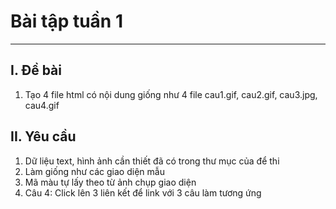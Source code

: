 # Bài tập tuần 1
---
## I. Đề bài

<ol>
    <li>Tạo 4 file html có nội dung giống như 4 file cau1.gif, cau2.gif, cau3.jpg, cau4.gif</li>
</ol>

## II. Yêu cầu
<ol>
    <li>Dữ liệu text, hình ảnh cần thiết đã có trong thư mục của để thi</li>
    <li>Làm giống như các giao diện mẫu</li>
    <li>Mã màu tự lấy theo từ ảnh chụp giao diện</li>
    <li>Câu 4: Click lên 3 liên kết để link với 3 câu làm tương ứng</li>
</ol>
